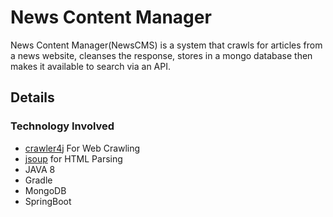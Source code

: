 # News Content Manager
News Content Manager(NewsCMS) is a system that crawls for articles from a news website, cleanses the response, stores in a mongo database then makes it available to search via an API.

## Details

### Technology Involved

- [crawler4j](https://github.com/yasserg/crawler4j) For Web Crawling
- [jsoup](https://github.com/jhy/jsoup/) for HTML Parsing
- JAVA 8
- Gradle
- MongoDB
- SpringBoot
